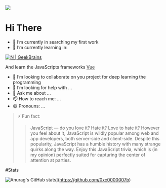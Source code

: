 
[![](https://github.com/Reversabled/Reversabled/blob/main/jsx-intellisense.png)](https://github.com/0xc0000007b)


# Hi There

- 🔭 I’m currently in searching my first work
- 🌱 I’m currently learning in:


[![N | GeekBrains](https://frontend-scripts.hb.bizmrg.com/unique-hf/svg/logo_gb_light.svg)](hhtps://gb.ru)


And learn the JavaScripts frameworks [Vue](https://github.com/vuejs/vue)
- 👯 I’m looking to collaborate on you project for deep learning  the programming
- 🤔 I’m looking for help with ...
- 💬 Ask me about ...
- 📫 How to reach me: ...
- 😄 Pronouns: ...
>⚡ Fun fact: 
>> JavaScript — do you love it? Hate it? Love to hate it? However you feel about it, JavaScript is wildly popular among web and app developers, both server-side and client-side. Despite this popularity, JavaScript has a humble history with many strange quirks along the way. Enjoy this JavaScript trivia, which is (in my opinion) perfectly suited for capturing the center of attention at parties.

#Stats

![Anurag's GitHub stats](https://github-readme-stats.vercel.app/api?username=0xc0000007ba&count_private=true)](https://github.com/0xc0000007b)
